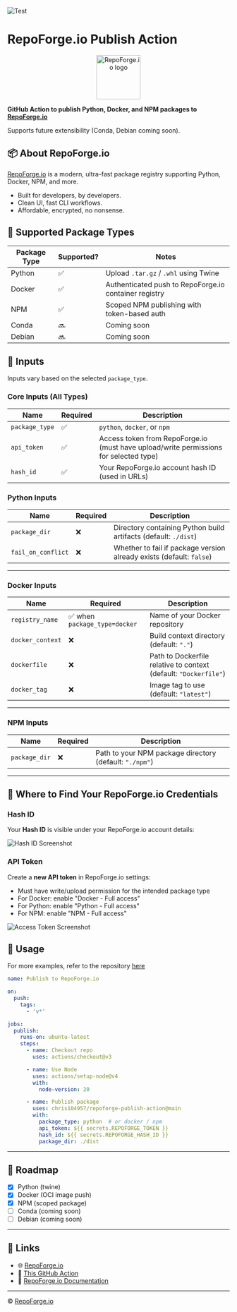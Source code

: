 ![Test](https://github.com/your-username/repoforge-publish-action/actions/workflows/test.yml/badge.svg)

# RepoForge.io Publish Action

<p align="center">
  <img src="./img/logo.png" alt="RepoForge.io logo" height="100">
</p>

**GitHub Action to publish Python, Docker, and NPM packages to [RepoForge.io](https://repoforge.io)**

Supports future extensibility (Conda, Debian coming soon).

## 📦 About RepoForge.io

[RepoForge.io](https://repoforge.io) is a modern, ultra-fast package registry supporting Python, Docker, NPM, and more.

- Built for developers, by developers.
- Clean UI, fast CLI workflows.
- Affordable, encrypted, no nonsense.


## 🚀 Supported Package Types

| Package Type | Supported? | Notes |
|--------------|------------|-------|
| Python       | ✅          | Upload `.tar.gz` / `.whl` using Twine |
| Docker       | ✅          | Authenticated push to RepoForge.io container registry |
| NPM          | ✅          | Scoped NPM publishing with token-based auth |
| Conda        | 🔜          | Coming soon |
| Debian       | 🔜          | Coming soon |



## 🔧 Inputs

Inputs vary based on the selected `package_type`.

### Core Inputs (All Types)

| Name         | Required | Description |
|--------------|----------|-------------|
| `package_type` | ✅ | `python`, `docker`, or `npm` |
| `api_token`  | ✅ | Access token from RepoForge.io (must have upload/write permissions for selected type) |
| `hash_id`    | ✅ | Your RepoForge.io account hash ID (used in URLs) |

### Python Inputs

| Name         | Required | Description |
|--------------|----------|-------------|
| `package_dir` | ❌ | Directory containing Python build artifacts (default: `./dist`) |
| `fail_on_conflict` | ❌ | Whether to fail if package version already exists (default: `false`) |

---

### Docker Inputs

| Name         | Required | Description |
|--------------|----------|-------------|
| `registry_name` | ✅ when `package_type=docker` | Name of your Docker repository |
| `docker_context` | ❌ | Build context directory (default: `"."`) |
| `dockerfile` | ❌ | Path to Dockerfile relative to context (default: `"Dockerfile"`) |
| `docker_tag` | ❌ | Image tag to use (default: `"latest"`) |

---

### NPM Inputs

| Name         | Required | Description |
|--------------|----------|-------------|
| `package_dir` | ❌ | Path to your NPM package directory (default: `"./npm"`) |

---

## 📸 Where to Find Your RepoForge.io Credentials

### Hash ID
Your **Hash ID** is visible under your RepoForge.io account details:

![Hash ID Screenshot](./img/hash-id.png)

### API Token
Create a **new API token** in RepoForge.io settings:

- Must have write/upload permission for the intended package type
- For Docker: enable "Docker - Full access"
- For Python: enable "Python - Full access"
- For NPM: enable "NPM - Full access"

![Access Token Screenshot](./img/api-token.png)

## 🧪 Usage

For more examples, refer to the repository [here](https://github.com/chris104957/repoforge-publish-action-test)

```yaml
name: Publish to RepoForge.io

on:
  push:
    tags:
      - 'v*'

jobs:
  publish:
    runs-on: ubuntu-latest
    steps:
      - name: Checkout repo
        uses: actions/checkout@v3

      - name: Use Node
        uses: actions/setup-node@v4
        with:
          node-version: 20

      - name: Publish package
        uses: chris104957/repoforge-publish-action@main
        with:
          package_type: python  # or docker / npm
          api_token: ${{ secrets.REPOFORGE_TOKEN }}
          hash_id: ${{ secrets.REPOFORGE_HASH_ID }}
          package_dir: ./dist
````

---

## 📍 Roadmap

* [x] Python (twine)
* [x] Docker (OCI image push)
* [x] NPM (scoped package)
* [ ] Conda (coming soon)
* [ ] Debian (coming soon)

---

## 🔗 Links

* 🌐 [RepoForge.io](https://repoforge.io)
* 🐙 [This GitHub Action](https://github.com/chris104957/repoforge-publish-action)
* 📖 [RepoForge.io Documentation](https://help.repoforge.io)

---

© [RepoForge.io](https://repoforge.io)
